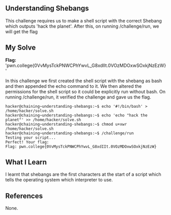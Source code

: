 ## Understanding Shebangs
This challenge requires us to make a shell script with the correct Shebang which outputs 'hack the planet'. After this, on running /challenge/run, we will get the flag
## My Solve
**Flag:** 'pwn.college{0VvMysTckPNWCPhYwvL_G8xdIIt.0VOzMDOxwSOxkjNzEzW}'

In this challenge we first created the shell script with the shebang as bash and then appended the echo command to it. We then altered the permissions for the shell script so it 
could be explicitly run without bash. On running /challenge/run, it verified the challenge and gave us the flag.
```
hacker@chaining~understanding-shebangs:~$ echo '#!/bin/bash' > /home/hacker/solve.sh
hacker@chaining~understanding-shebangs:~$ echo 'echo "hack the planet"' >> /home/hacker/solve.sh
hacker@chaining~understanding-shebangs:~$ chmod u+xwr /home/hacker/solve.sh
hacker@chaining~understanding-shebangs:~$ /challenge/run
Testing your script...
Perfect! Your flag:
Flag: pwn.college{0VvMysTckPNWCPhYwvL_G8xdIIt.0VOzMDOxwSOxkjNzEzW}
```

## What I Learn
I learnt that shebangs are the first characters at the start of a script which tells the operating system which interpreter to use.

## References
None.
